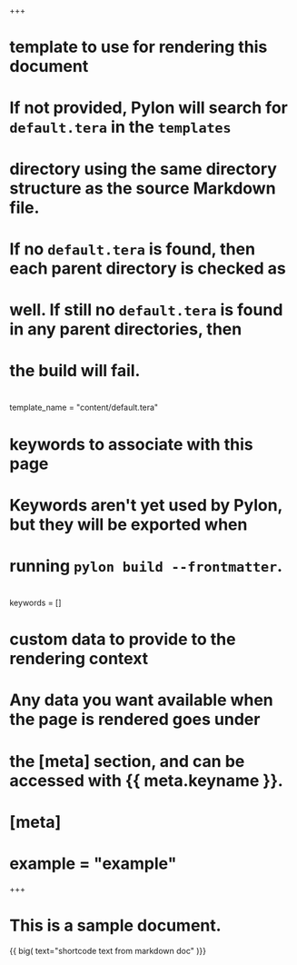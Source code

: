 +++
#
# template to use for rendering this document
#
# If not provided, Pylon will search for `default.tera` in the `templates`
# directory using the same directory structure as the source Markdown file.
# If no `default.tera` is found, then each parent directory is checked as
# well. If still no `default.tera` is found in any parent directories, then
# the build will fail.
#
template_name = "content/default.tera"

#
# keywords to associate with this page
#
# Keywords aren't yet used by Pylon, but they will be exported when
# running `pylon build --frontmatter`.
#
keywords = []

#
# custom data to provide to the rendering context
#
# Any data you want available when the page is rendered goes under
# the [meta] section, and can be accessed with {{ meta.keyname }}.
#
# [meta]
# example = "example"
+++

# This is a sample document.

{{ big( text="shortcode text from markdown doc" )}}